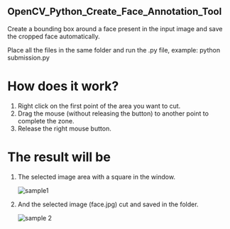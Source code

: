 ## OpenCV_Python_Create_Face_Annotation_Tool
Create a bounding box around a face present in the input image and save the cropped face automatically.

Place all the files in the same folder and run the .py file, example:
python submission.py

# How does it work?

1) Right click on the first point of the area you want to cut.
2) Drag the mouse (without releasing the button) to another point to complete the zone.
2) Release the right mouse button.

# The result will be

1) The selected image area with a square in the window.

   ![sample1](https://user-images.githubusercontent.com/31372472/62787813-2d9d1300-ba8b-11e9-992c-4e8a5e8b5810.jpg)

2) And the selected image (face.jpg) cut and saved in the folder.

   ![sample 2](https://user-images.githubusercontent.com/31372472/62787966-87054200-ba8b-11e9-9705-42c20bbdfb85.jpg)
